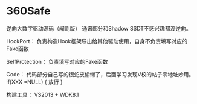 # 360Safe
逆向大数字驱动源码（阉割版）
通讯部分和Shadow SSDT不感兴趣都没逆向。

HookPort：
负责构造Hook框架导出给其他驱动使用，自身不负责填写对应的Fake函数

SelfProtection：
负责填写对应的Fake函数

Code：
代码部分自己写的很蛇皮偷懒了，后面学习发现V校的帖子零地址妙用。
if(XXX =NULL)
{
   放行
}

构建工具：
VS2013 + WDK8.1

